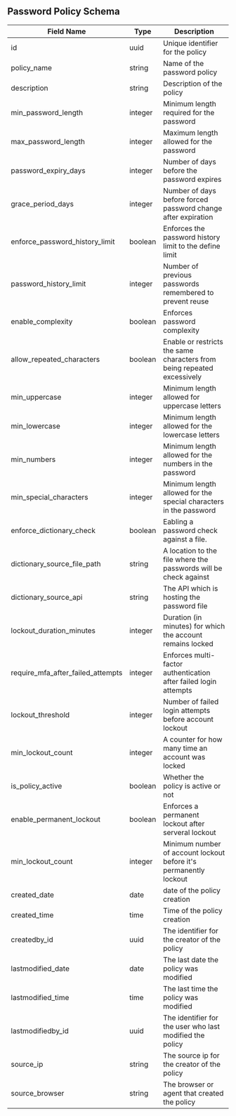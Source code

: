 ## Password Policy Schema

| Field Name |Type| Description|
|------|-----|------|
| id   |  uuid   |   Unique identifier for the policy   |
| policy_name | string | Name of the password policy |
| description | string | Description of the policy |
| min_password_length | integer | Minimum length required for the password |
| max_password_length | integer | Maximum length allowed for the password |
| password_expiry_days | integer | Number of days before the password expires |
| grace_period_days | integer | Number of days before forced password change after expiration |
| enforce_password_history_limit | boolean | Enforces the password history limit to the define limit |
| password_history_limit | integer | Number of previous passwords remembered to prevent reuse |
| enable_complexity | boolean | Enforces password complexity |
| allow_repeated_characters | boolean | Enable or restricts the same characters from being repeated excessively |
| min_uppercase | integer | Minimum length allowed for uppercase letters |
| min_lowercase | integer | Minimum length allowed for the lowercase letters |
| min_numbers | integer | Minimum length allowed for the numbers in the password |
| min_special_characters | integer | Minimum length allowed for the special characters in the password |
| enforce_dictionary_check | boolean | Eabling a password check against a file.
| dictionary_source_file_path | string | A location to the file where the passwords will be check against |
| dictionary_source_api | string | The API which is hosting the password file |
| lockout_duration_minutes | integer | Duration (in minutes) for which the account remains locked |
| require_mfa_after_failed_attempts | integer | Enforces multi-factor authentication after failed login attempts |
| lockout_threshold | integer | Number of failed login attempts before account lockout |
| min_lockout_count | integer | A counter for how many time an account was locked |
| is_policy_active | boolean | Whether the policy is active or not |
| enable_permanent_lockout | boolean | Enforces a permanent lockout after serveral lockout |
| min_lockout_count | integer | Minimum number of account lockout before it's permanently lockout |
| created_date | date | date of the policy creation |
| created_time | time | Time of the policy creation |
| createdby_id | uuid | The identifier for the creator of the policy |
| lastmodified_date | date | The last date the policy was modified |
| lastmodified_time | time | The last time the policy was modified |
| lastmodifiedby_id | uuid | The identifier for the user who last modified the policy |
| source_ip | string | The source ip for the creator of the policy |
| source_browser | string | The browser or agent that created the policy |